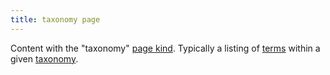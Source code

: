 ```yaml
---
title: taxonomy page
---
```


Content with the "taxonomy" [page kind](g). Typically a listing of [terms](g) within a given [taxonomy](g).
